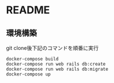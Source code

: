 # README

## 環境構築
git clone後下記のコマンドを順番に実行
```
docker-compose build
docker-compose run web rails db:create
docker-compose run web rails db:migrate
docker-compose up
```

